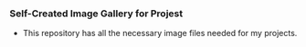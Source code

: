 ### Self-Created Image Gallery for Projest
- This repository has all the necessary image files needed for my projects.